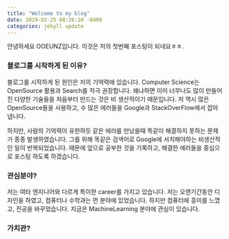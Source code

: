 ```yaml
---
title: "Welcome to my blog"
date: 2019-02-25 08:26:28 -0400
categories: jekyll update
---
```


안녕하세요 OOEUNZ입니다.
이것은 저의 첫번째 포스팅이 되네요ㅎㅎ.

### 블로그를 시작하게 된 이유?
블로그를 시작하게 된 원인은 저의 기억력에 있습니다.
Computer Science는 OpenSource 활용과 Search를 적극 권장합니다. 왜냐하면 이미 너무나도 많이 만들어진 다양한 기술들을 처음부터 만드는 것은 비 생산적이기 때문입니다. 저 역시 많은 OpenSource들을 사용하고, 수 많은 에러들을 Google과 StackOverFlow에서 잡아냅니다.

하지만, 사람의 기억력이 유한하듯 같은 에러를 만났을때 똑같이 해결하지 못하는 문제가 종종 발생하였습니다. 그를 위해 똑같은 검색어로 Google에 서치해야하는 비생산적인 일이 반복되었습니다. 때문에 앞으로 공부한 것을 기록하고, 해결한 에러들을 중심으로 포스팅 하도록 하겠습니다.

### 관심분야?
저는 여타 엔지니어와 다르게 특이한 career를 가지고 있습니다. 저는 오랜기간동안 디자인을 하였고, 컴퓨터나 수학과는 먼 분야에 있었습니다. 하지만 컴퓨터에 흥미를 느꼈고, 전공을 바꾸었습니다. 지금은 MachineLearning 분야에 관심이 있습니다.

### 가치관?
